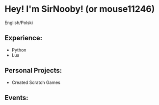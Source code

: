# Hey! I'm SirNooby! (or mouse11246)
English/Polski

## Experience:
* Python
* Lua

## Personal Projects:
* Created Scratch Games

## Events:
